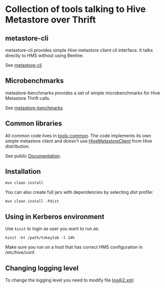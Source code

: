 # Collection of tools talking to Hive Metastore over Thrift

## metastore-cli

metastore-cli provides simple Hive metastore client cli interface. It talks directly to HMS without
using Beeline.

See [metastore-cli](metastore-cli/README.md)

## Microbenchmarks

metastore-benchmarks provides a set of simple microbenchmarks for Hive Metastore Thrift calls.

See [metastore-benchmarks](metastore-benchmarks/README.md)

## Common libraries

All common code lives in [tools-common](tools-common). The code implements its own simple
 metastore client and doesn't use 
[HiveMetastoreClient](https://hive.apache.org/javadocs/r2.1.1/api/org/apache/hadoop/hive/metastore/HiveMetaStoreClient.html)
 from Hive distribution.
 
See public [Documentation](https://akolb1.github.io/hclient).

## Installation

    mvn clean install
    
You can also create full jars with dependencies by selecting _dist_ profile:

    mvn clean install -Pdist
    
## Using in Kerberos environment

Use `kinit` to login as user you want to run as:

    kinit -kt /path/tokeytab -l 24h

Make sure you run on a host that has correct HMS configuration in /etc/hive/conf.


## Changing logging level

To change the logging level you need to modify file [log4j2.xml](metastore-benchmarks/src/main/resources/log4j2.xml)
